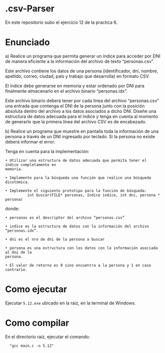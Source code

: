 # .csv-Parser
En este repositorio subo el ejercicio 12 de la practica 6.

# Enunciado

a) Realice un programa que permita generar un índice para acceder por DNI de manera eficiente a
la información del archivo de texto “personas.csv”. 

Este archivo contiene los datos de una persona
(identificador, dni, nombre, apellido, correo, ciudad, país y trabajo que desarrolla) en formato CSV.

  El índice debe generarse en memoria y estar ordenado por DNI para finalmente almacenarlo en el
archivo binario “personas.idx”. 

Este archivo binario deberá tener por cada línea del archivo
“personas.csv” una entrada que contenga el DNI de la persona junto con la posición absoluta dentro
del archivo a los datos asociados a dicho DNI. Diseñe una estructura de datos adecuada para el
índice y tenga en cuenta al momento de generarlo que la primera línea del archivo CSV es de
encabezado.

b) Realice un programa que muestre en pantalla toda la información de una persona a través de un
DNI ingresado por teclado. Si la persona no existe deberá informar el error.

Tenga en cuenta para la implementación:

    • Utilizar una estructura de datos adecuada que permita tener el índice completamente en
    memoria.

    • Implemente para la búsqueda una función que realice una búsqueda dicotómica.

    • Implemente el siguiente prototipo para la función de búsqueda:
              int buscar(FILE* personas, Indice indice, int dni, persona * persona)

donde:

    • personas es el descriptor del archivo “personas.csv”

    • indice es la estructura de datos con la información del archivo “personas.idx”.

    • dni es el nro de dni de la persona a buscar

    • persona es una estructura con los datos con la información asociada al dni de la
    persona.

    • El valor de retorno es 0 sino encuentra a la persona y 1 en caso contrario. 


# Como ejecutar
  Ejecutar ``5.12.exe`` ubicado en la raiz, en la terminal de Windows.
# Como compilar
  En el directorio raiz, ejecutar el comando: 
  ```
    "gcc main.c -o 5.12"
  ```
  
